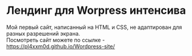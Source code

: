 # Лендинг для Worpress интенсива

Мой первый сайт, написанный на HTML и CSS, не адаптирован для разных разрешений экрана.
<br>
Посмотреть сайт можете по ссылке - https://pl4xxm0d.github.io/Wordpress-site/
